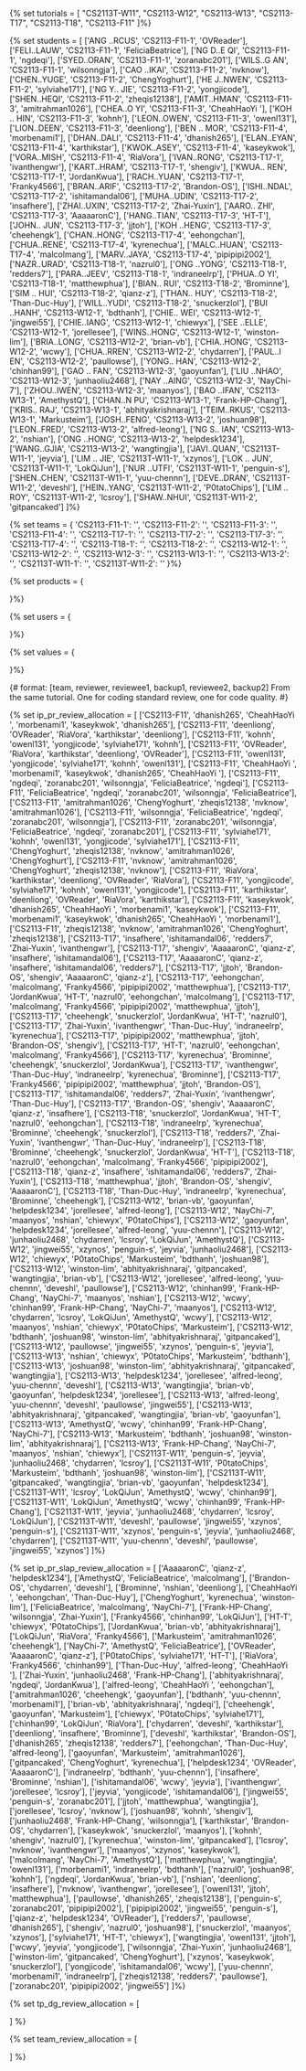 {% set tutorials = [
"CS2113T-W11",
"CS2113-W12",
"CS2113-W13",
"CS2113-T17",
"CS2113-T18",
"CS2113-F11"
]%}

{% set students = [
['ANG ..RCUS', 'CS2113-F11-1', 'OVReader'],
['FELI..LAUW', 'CS2113-F11-1', 'FeliciaBeatrice'],
['NG D..E QI', 'CS2113-F11-1', 'ngdeqi'],
['SYED..ORAN', 'CS2113-F11-1', 'zoranabc201'],
['WILS..G AN', 'CS2113-F11-1', 'wilsonngja'],
['CAO ..IKAI', 'CS2113-F11-2', 'nvknow'],
['CHEN..YUGE', 'CS2113-F11-2', 'ChengYoghurt'],
['HE J..NWEN', 'CS2113-F11-2', 'sylviahe171'],
['NG Y.. JIE', 'CS2113-F11-2', 'yongjicode'],
['SHEN..HEQI', 'CS2113-F11-2', 'zheqis12138'],
['AMIT..HMAN', 'CS2113-F11-3', 'amitrahman1026'],
['CHEA..O YI', 'CS2113-F11-3', 'CheahHaoYi '],
['KOH .. HIN', 'CS2113-F11-3', 'kohnh'],
['LEON..OWEN', 'CS2113-F11-3', 'owenl131'],
['LION..DEEN', 'CS2113-F11-3', 'deenliong'],
['BEN .. MOR', 'CS2113-F11-4', 'morbenami1'],
['DHAN..DALI', 'CS2113-F11-4', 'dhanish265'],
['ELAN..EYAN', 'CS2113-F11-4', 'karthikstar'],
['KWOK..ASEY', 'CS2113-F11-4', 'kaseykwok'],
['VORA..MISH', 'CS2113-F11-4', 'RiaVora'],
['IVAN..RONG', 'CS2113-T17-1', 'ivanthengwr'],
['KART..HRAM', 'CS2113-T17-1', 'shengiv'],
['KWUA.. REN', 'CS2113-T17-1', 'JordanKwua'],
['RACH..YUAN', 'CS2113-T17-1', 'Franky4566'],
['BRAN..ARIF', 'CS2113-T17-2', 'Brandon-OS'],
['ISHI..NDAL', 'CS2113-T17-2', 'ishitamandal06'],
['MUHA..UDIN', 'CS2113-T17-2', 'insafhere'],
['ZHAI..UXIN', 'CS2113-T17-2', 'Zhai-Yuxin'],
['AARO.. ZHI', 'CS2113-T17-3', 'AaaaaronC'],
['HANG..TIAN', 'CS2113-T17-3', 'HT-T'],
['JOHN.. JUN', 'CS2113-T17-3', 'jjtoh'],
['KOH ..HENG', 'CS2113-T17-3', 'cheehengk'],
['CHAN..HONG', 'CS2113-T17-4', 'eehongchan'],
['CHUA..RENE', 'CS2113-T17-4', 'kyrenechua'],
['MALC..HUAN', 'CS2113-T17-4', 'malcolmang'],
['MARV..JAYA', 'CS2113-T17-4', 'pipipipi2002'],
['NAZR..URAD', 'CS2113-T18-1', 'nazrul0'],
['ONG ..YONG', 'CS2113-T18-1', 'redders7'],
['PARA..JEEV', 'CS2113-T18-1', 'indraneelrp'],
['PHUA..O YI', 'CS2113-T18-1', 'matthewphua'],
['BIAN.. RUI', 'CS2113-T18-2', 'Brominne'],
['SIM .. HUI', 'CS2113-T18-2', 'qianz-z'],
['THAN.. HUY', 'CS2113-T18-2', 'Than-Duc-Huy'],
['WILL..YUDI', 'CS2113-T18-2', 'snuckerzlol'],
['BUI ..HANH', 'CS2113-W12-1', 'bdthanh'],
['CHIE.. WEI', 'CS2113-W12-1', 'jingwei55'],
['CHIE..IANG', 'CS2113-W12-1', 'chiewyx'],
['SEE ..ELLE', 'CS2113-W12-1', 'jorellesee'],
['WINS..HONG', 'CS2113-W12-1', 'winston-lim'],
['BRIA..LONG', 'CS2113-W12-2', 'brian-vb'],
['CHIA..HONG', 'CS2113-W12-2', 'wcwy'],
['CHUA..RREN', 'CS2113-W12-2', 'chydarren'],
['PAUL..I EN', 'CS2113-W12-2', 'paullowse'],
['YONG.. HAN', 'CS2113-W12-2', 'chinhan99'],
['GAO .. FAN', 'CS2113-W12-3', 'gaoyunfan'],
['LIU ..NHAO', 'CS2113-W12-3', 'junhaoliu2468'],
['NAY ..AING', 'CS2113-W12-3', 'NayChi-7'],
['ZHOU..IWEN', 'CS2113-W12-3', 'maanyos'],
['BAO ..IFAN', 'CS2113-W13-1', 'AmethystQ'],
['CHAN..N PU', 'CS2113-W13-1', 'Frank-HP-Chang'],
['KRIS.. RAJ', 'CS2113-W13-1', 'abhityakrishnaraj'],
['TEIM..RKUS', 'CS2113-W13-1', 'Markusteim'],
['JOSH..FENG', 'CS2113-W13-2', 'joshuan98'],
['LEON..FRED', 'CS2113-W13-2', 'alfred-leong'],
['NG S.. IAN', 'CS2113-W13-2', 'nshian'],
['ONG ..HONG', 'CS2113-W13-2', 'helpdesk1234'],
['WANG..GJIA', 'CS2113-W13-2', 'wangtingjia'],
['JAVI..QUAN', 'CS2113T-W11-1', 'jeyvia'],
['LIM .. JIE', 'CS2113T-W11-1', 'xzynos'],
['LOK .. JUN', 'CS2113T-W11-1', 'LokQiJun'],
['NUR ..UTFI', 'CS2113T-W11-1', 'penguin-s'],
['SHEN..CHEN', 'CS2113T-W11-1', 'yuu-chennn'],
['DEVE..DRAN', 'CS2113T-W11-2', 'deveshl'],
['HEIN..YANG', 'CS2113T-W11-2', 'P0tatoChips'],
['LIM .. ROY', 'CS2113T-W11-2', 'lcsroy'],
['SHAW..NHUI', 'CS2113T-W11-2', 'gitpancaked']
]%}

{% set teams = {
'CS2113-F11-1': '',
'CS2113-F11-2': '',
'CS2113-F11-3': '',
'CS2113-F11-4': '',
'CS2113-T17-1': '',
'CS2113-T17-2': '',
'CS2113-T17-3': '',
'CS2113-T17-4': '',
'CS2113-T18-1': '',
'CS2113-T18-2': '',
'CS2113-W12-1': '',
'CS2113-W12-2': '',
'CS2113-W12-3': '',
'CS2113-W13-1': '',
'CS2113-W13-2': '',
'CS2113T-W11-1': '',
'CS2113T-W11-2': ''
}%}

{% set products = {

}%}

{% set users = {

}%}

{% set values = {

}%}

{# format: [team, reviewer, reviewee1, backup1, reviewee2, backup2]
From the same tutorial. One for coding standard review, one for code quality.
 #}

{% set ip_pr_review_allocation = [
['CS2113-F11', 'dhanish265', 'CheahHaoYi ', 'morbenami1', 'kaseykwok', 'dhanish265'],
['CS2113-F11', 'deenliong', 'OVReader', 'RiaVora', 'karthikstar', 'deenliong'],
['CS2113-F11', 'kohnh', 'owenl131', 'yongjicode', 'sylviahe171', 'kohnh'],
['CS2113-F11', 'OVReader', 'RiaVora', 'karthikstar', 'deenliong', 'OVReader'],
['CS2113-F11', 'owenl131', 'yongjicode', 'sylviahe171', 'kohnh', 'owenl131'],
['CS2113-F11', 'CheahHaoYi ', 'morbenami1', 'kaseykwok', 'dhanish265', 'CheahHaoYi '],
['CS2113-F11', 'ngdeqi', 'zoranabc201', 'wilsonngja', 'FeliciaBeatrice', 'ngdeqi'],
['CS2113-F11', 'FeliciaBeatrice', 'ngdeqi', 'zoranabc201', 'wilsonngja', 'FeliciaBeatrice'],
['CS2113-F11', 'amitrahman1026', 'ChengYoghurt', 'zheqis12138', 'nvknow', 'amitrahman1026'],
['CS2113-F11', 'wilsonngja', 'FeliciaBeatrice', 'ngdeqi', 'zoranabc201', 'wilsonngja'],
['CS2113-F11', 'zoranabc201', 'wilsonngja', 'FeliciaBeatrice', 'ngdeqi', 'zoranabc201'],
['CS2113-F11', 'sylviahe171', 'kohnh', 'owenl131', 'yongjicode', 'sylviahe171'],
['CS2113-F11', 'ChengYoghurt', 'zheqis12138', 'nvknow', 'amitrahman1026', 'ChengYoghurt'],
['CS2113-F11', 'nvknow', 'amitrahman1026', 'ChengYoghurt', 'zheqis12138', 'nvknow'],
['CS2113-F11', 'RiaVora', 'karthikstar', 'deenliong', 'OVReader', 'RiaVora'],
['CS2113-F11', 'yongjicode', 'sylviahe171', 'kohnh', 'owenl131', 'yongjicode'],
['CS2113-F11', 'karthikstar', 'deenliong', 'OVReader', 'RiaVora', 'karthikstar'],
['CS2113-F11', 'kaseykwok', 'dhanish265', 'CheahHaoYi ', 'morbenami1', 'kaseykwok'],
['CS2113-F11', 'morbenami1', 'kaseykwok', 'dhanish265', 'CheahHaoYi ', 'morbenami1'],
['CS2113-F11', 'zheqis12138', 'nvknow', 'amitrahman1026', 'ChengYoghurt', 'zheqis12138'],
['CS2113-T17', 'insafhere', 'ishitamandal06', 'redders7', 'Zhai-Yuxin', 'ivanthengwr'],
['CS2113-T17', 'shengiv', 'AaaaaronC', 'qianz-z', 'insafhere', 'ishitamandal06'],
['CS2113-T17', 'AaaaaronC', 'qianz-z', 'insafhere', 'ishitamandal06', 'redders7'],
['CS2113-T17', 'jjtoh', 'Brandon-OS', 'shengiv', 'AaaaaronC', 'qianz-z'],
['CS2113-T17', 'eehongchan', 'malcolmang', 'Franky4566', 'pipipipi2002', 'matthewphua'],
['CS2113-T17', 'JordanKwua', 'HT-T', 'nazrul0', 'eehongchan', 'malcolmang'],
['CS2113-T17', 'malcolmang', 'Franky4566', 'pipipipi2002', 'matthewphua', 'jjtoh'],
['CS2113-T17', 'cheehengk', 'snuckerzlol', 'JordanKwua', 'HT-T', 'nazrul0'],
['CS2113-T17', 'Zhai-Yuxin', 'ivanthengwr', 'Than-Duc-Huy', 'indraneelrp', 'kyrenechua'],
['CS2113-T17', 'pipipipi2002', 'matthewphua', 'jjtoh', 'Brandon-OS', 'shengiv'],
['CS2113-T17', 'HT-T', 'nazrul0', 'eehongchan', 'malcolmang', 'Franky4566'],
['CS2113-T17', 'kyrenechua', 'Brominne', 'cheehengk', 'snuckerzlol', 'JordanKwua'],
['CS2113-T17', 'ivanthengwr', 'Than-Duc-Huy', 'indraneelrp', 'kyrenechua', 'Brominne'],
['CS2113-T17', 'Franky4566', 'pipipipi2002', 'matthewphua', 'jjtoh', 'Brandon-OS'],
['CS2113-T17', 'ishitamandal06', 'redders7', 'Zhai-Yuxin', 'ivanthengwr', 'Than-Duc-Huy'],
['CS2113-T17', 'Brandon-OS', 'shengiv', 'AaaaaronC', 'qianz-z', 'insafhere'],
['CS2113-T18', 'snuckerzlol', 'JordanKwua', 'HT-T', 'nazrul0', 'eehongchan'],
['CS2113-T18', 'indraneelrp', 'kyrenechua', 'Brominne', 'cheehengk', 'snuckerzlol'],
['CS2113-T18', 'redders7', 'Zhai-Yuxin', 'ivanthengwr', 'Than-Duc-Huy', 'indraneelrp'],
['CS2113-T18', 'Brominne', 'cheehengk', 'snuckerzlol', 'JordanKwua', 'HT-T'],
['CS2113-T18', 'nazrul0', 'eehongchan', 'malcolmang', 'Franky4566', 'pipipipi2002'],
['CS2113-T18', 'qianz-z', 'insafhere', 'ishitamandal06', 'redders7', 'Zhai-Yuxin'],
['CS2113-T18', 'matthewphua', 'jjtoh', 'Brandon-OS', 'shengiv', 'AaaaaronC'],
['CS2113-T18', 'Than-Duc-Huy', 'indraneelrp', 'kyrenechua', 'Brominne', 'cheehengk'],
['CS2113-W12', 'brian-vb', 'gaoyunfan', 'helpdesk1234', 'jorellesee', 'alfred-leong'],
['CS2113-W12', 'NayChi-7', 'maanyos', 'nshian', 'chiewyx', 'P0tatoChips'],
['CS2113-W12', 'gaoyunfan', 'helpdesk1234', 'jorellesee', 'alfred-leong', 'yuu-chennn'],
['CS2113-W12', 'junhaoliu2468', 'chydarren', 'lcsroy', 'LokQiJun', 'AmethystQ'],
['CS2113-W12', 'jingwei55', 'xzynos', 'penguin-s', 'jeyvia', 'junhaoliu2468'],
['CS2113-W12', 'chiewyx', 'P0tatoChips', 'Markusteim', 'bdthanh', 'joshuan98'],
['CS2113-W12', 'winston-lim', 'abhityakrishnaraj', 'gitpancaked', 'wangtingjia', 'brian-vb'],
['CS2113-W12', 'jorellesee', 'alfred-leong', 'yuu-chennn', 'deveshl', 'paullowse'],
['CS2113-W12', 'chinhan99', 'Frank-HP-Chang', 'NayChi-7', 'maanyos', 'nshian'],
['CS2113-W12', 'wcwy', 'chinhan99', 'Frank-HP-Chang', 'NayChi-7', 'maanyos'],
['CS2113-W12', 'chydarren', 'lcsroy', 'LokQiJun', 'AmethystQ', 'wcwy'],
['CS2113-W12', 'maanyos', 'nshian', 'chiewyx', 'P0tatoChips', 'Markusteim'],
['CS2113-W12', 'bdthanh', 'joshuan98', 'winston-lim', 'abhityakrishnaraj', 'gitpancaked'],
['CS2113-W12', 'paullowse', 'jingwei55', 'xzynos', 'penguin-s', 'jeyvia'],
['CS2113-W13', 'nshian', 'chiewyx', 'P0tatoChips', 'Markusteim', 'bdthanh'],
['CS2113-W13', 'joshuan98', 'winston-lim', 'abhityakrishnaraj', 'gitpancaked', 'wangtingjia'],
['CS2113-W13', 'helpdesk1234', 'jorellesee', 'alfred-leong', 'yuu-chennn', 'deveshl'],
['CS2113-W13', 'wangtingjia', 'brian-vb', 'gaoyunfan', 'helpdesk1234', 'jorellesee'],
['CS2113-W13', 'alfred-leong', 'yuu-chennn', 'deveshl', 'paullowse', 'jingwei55'],
['CS2113-W13', 'abhityakrishnaraj', 'gitpancaked', 'wangtingjia', 'brian-vb', 'gaoyunfan'],
['CS2113-W13', 'AmethystQ', 'wcwy', 'chinhan99', 'Frank-HP-Chang', 'NayChi-7'],
['CS2113-W13', 'Markusteim', 'bdthanh', 'joshuan98', 'winston-lim', 'abhityakrishnaraj'],
['CS2113-W13', 'Frank-HP-Chang', 'NayChi-7', 'maanyos', 'nshian', 'chiewyx'],
['CS2113T-W11', 'penguin-s', 'jeyvia', 'junhaoliu2468', 'chydarren', 'lcsroy'],
['CS2113T-W11', 'P0tatoChips', 'Markusteim', 'bdthanh', 'joshuan98', 'winston-lim'],
['CS2113T-W11', 'gitpancaked', 'wangtingjia', 'brian-vb', 'gaoyunfan', 'helpdesk1234'],
['CS2113T-W11', 'lcsroy', 'LokQiJun', 'AmethystQ', 'wcwy', 'chinhan99'],
['CS2113T-W11', 'LokQiJun', 'AmethystQ', 'wcwy', 'chinhan99', 'Frank-HP-Chang'],
['CS2113T-W11', 'jeyvia', 'junhaoliu2468', 'chydarren', 'lcsroy', 'LokQiJun'],
['CS2113T-W11', 'deveshl', 'paullowse', 'jingwei55', 'xzynos', 'penguin-s'],
['CS2113T-W11', 'xzynos', 'penguin-s', 'jeyvia', 'junhaoliu2468', 'chydarren'],
['CS2113T-W11', 'yuu-chennn', 'deveshl', 'paullowse', 'jingwei55', 'xzynos']
]%}

{% set ip_pr_slap_review_allocation = [
['AaaaaronC', 'qianz-z', 'helpdesk1234'],
['AmethystQ', 'FeliciaBeatrice', 'malcolmang'],
['Brandon-OS', 'chydarren', 'deveshl'],
['Brominne', 'nshian', 'deenliong'],
['CheahHaoYi ', 'eehongchan', 'Than-Duc-Huy'],
['ChengYoghurt', 'kyrenechua', 'winston-lim'],
['FeliciaBeatrice', 'malcolmang', 'NayChi-7'],
['Frank-HP-Chang', 'wilsonngja', 'Zhai-Yuxin'],
['Franky4566', 'chinhan99', 'LokQiJun'],
['HT-T', 'chiewyx', 'P0tatoChips'],
['JordanKwua', 'brian-vb', 'abhityakrishnaraj'],
['LokQiJun', 'RiaVora', 'Franky4566'],
['Markusteim', 'amitrahman1026', 'cheehengk'],
['NayChi-7', 'AmethystQ', 'FeliciaBeatrice'],
['OVReader', 'AaaaaronC', 'qianz-z'],
['P0tatoChips', 'sylviahe171', 'HT-T'],
['RiaVora', 'Franky4566', 'chinhan99'],
['Than-Duc-Huy', 'alfred-leong', 'CheahHaoYi '],
['Zhai-Yuxin', 'junhaoliu2468', 'Frank-HP-Chang'],
['abhityakrishnaraj', 'ngdeqi', 'JordanKwua'],
['alfred-leong', 'CheahHaoYi ', 'eehongchan'],
['amitrahman1026', 'cheehengk', 'gaoyunfan'],
['bdthanh', 'yuu-chennn', 'morbenami1'],
['brian-vb', 'abhityakrishnaraj', 'ngdeqi'],
['cheehengk', 'gaoyunfan', 'Markusteim'],
['chiewyx', 'P0tatoChips', 'sylviahe171'],
['chinhan99', 'LokQiJun', 'RiaVora'],
['chydarren', 'deveshl', 'karthikstar'],
['deenliong', 'insafhere', 'Brominne'],
['deveshl', 'karthikstar', 'Brandon-OS'],
['dhanish265', 'zheqis12138', 'redders7'],
['eehongchan', 'Than-Duc-Huy', 'alfred-leong'],
['gaoyunfan', 'Markusteim', 'amitrahman1026'],
['gitpancaked', 'ChengYoghurt', 'kyrenechua'],
['helpdesk1234', 'OVReader', 'AaaaaronC'],
['indraneelrp', 'bdthanh', 'yuu-chennn'],
['insafhere', 'Brominne', 'nshian'],
['ishitamandal06', 'wcwy', 'jeyvia'],
['ivanthengwr', 'jorellesee', 'lcsroy'],
['jeyvia', 'yongjicode', 'ishitamandal06'],
['jingwei55', 'penguin-s', 'zoranabc201'],
['jjtoh', 'matthewphua', 'wangtingjia'],
['jorellesee', 'lcsroy', 'nvknow'],
['joshuan98', 'kohnh', 'shengiv'],
['junhaoliu2468', 'Frank-HP-Chang', 'wilsonngja'],
['karthikstar', 'Brandon-OS', 'chydarren'],
['kaseykwok', 'snuckerzlol', 'maanyos'],
['kohnh', 'shengiv', 'nazrul0'],
['kyrenechua', 'winston-lim', 'gitpancaked'],
['lcsroy', 'nvknow', 'ivanthengwr'],
['maanyos', 'xzynos', 'kaseykwok'],
['malcolmang', 'NayChi-7', 'AmethystQ'],
['matthewphua', 'wangtingjia', 'owenl131'],
['morbenami1', 'indraneelrp', 'bdthanh'],
['nazrul0', 'joshuan98', 'kohnh'],
['ngdeqi', 'JordanKwua', 'brian-vb'],
['nshian', 'deenliong', 'insafhere'],
['nvknow', 'ivanthengwr', 'jorellesee'],
['owenl131', 'jjtoh', 'matthewphua'],
['paullowse', 'dhanish265', 'zheqis12138'],
['penguin-s', 'zoranabc201', 'pipipipi2002'],
['pipipipi2002', 'jingwei55', 'penguin-s'],
['qianz-z', 'helpdesk1234', 'OVReader'],
['redders7', 'paullowse', 'dhanish265'],
['shengiv', 'nazrul0', 'joshuan98'],
['snuckerzlol', 'maanyos', 'xzynos'],
['sylviahe171', 'HT-T', 'chiewyx'],
['wangtingjia', 'owenl131', 'jjtoh'],
['wcwy', 'jeyvia', 'yongjicode'],
['wilsonngja', 'Zhai-Yuxin', 'junhaoliu2468'],
['winston-lim', 'gitpancaked', 'ChengYoghurt'],
['xzynos', 'kaseykwok', 'snuckerzlol'],
['yongjicode', 'ishitamandal06', 'wcwy'],
['yuu-chennn', 'morbenami1', 'indraneelrp'],
['zheqis12138', 'redders7', 'paullowse'],
['zoranabc201', 'pipipipi2002', 'jingwei55']
]%}

{% set tp_dg_review_allocation = [

] %}

{% set team_review_allocation = [

] %}
